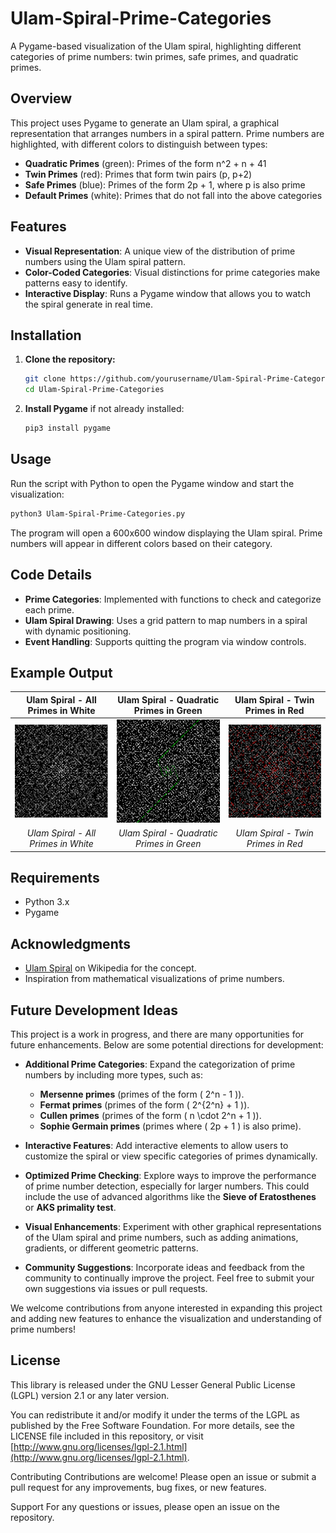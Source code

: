 # Ulam-Spiral-Prime-Categories

A Pygame-based visualization of the Ulam spiral, highlighting different categories of prime numbers: twin primes, safe primes, and quadratic primes.

## Overview

This project uses Pygame to generate an Ulam spiral, a graphical representation that arranges numbers in a spiral pattern. Prime numbers are highlighted, with different colors to distinguish between types:
- **Quadratic Primes** (green): Primes of the form n^2 + n + 41
- **Twin Primes** (red): Primes that form twin pairs (p, p+2)
- **Safe Primes** (blue): Primes of the form 2p + 1, where p is also prime
- **Default Primes** (white): Primes that do not fall into the above categories

## Features

- **Visual Representation**: A unique view of the distribution of prime numbers using the Ulam spiral pattern.
- **Color-Coded Categories**: Visual distinctions for prime categories make patterns easy to identify.
- **Interactive Display**: Runs a Pygame window that allows you to watch the spiral generate in real time.

## Installation

1. **Clone the repository:**
    ```bash
    git clone https://github.com/yourusername/Ulam-Spiral-Prime-Categories.git
    cd Ulam-Spiral-Prime-Categories
    ```

2. **Install Pygame** if not already installed:
    ```bash
    pip3 install pygame
    ```

## Usage

Run the script with Python to open the Pygame window and start the visualization:

```bash
python3 Ulam-Spiral-Prime-Categories.py
```

The program will open a 600x600 window displaying the Ulam spiral. Prime numbers will appear in different colors based on their category.

## Code Details

- **Prime Categories**: Implemented with functions to check and categorize each prime.
- **Ulam Spiral Drawing**: Uses a grid pattern to map numbers in a spiral with dynamic positioning.
- **Event Handling**: Supports quitting the program via window controls.

## Example Output

| Ulam Spiral - All Primes in White | Ulam Spiral - Quadratic Primes in Green | Ulam Spiral - Twin Primes in Red |
|:---------------------------------:|:--------------------------------------:|:--------------------------------:|
| ![Ulam Spiral - All Primes in White](./images/ulam_spiral_no_category_600x600.PNG) | ![Ulam Spiral - Quadratic Primes in Green](./images/ulam_spiral_with_quadratic_prime_600x600.PNG) | ![Ulam Spiral - Twin Primes in Red](./images/ulam_spiral_with_twin_prime_600x600.PNG) |
| *Ulam Spiral - All Primes in White* | *Ulam Spiral - Quadratic Primes in Green* | *Ulam Spiral - Twin Primes in Red* |



## Requirements

- Python 3.x
- Pygame

## Acknowledgments

- [Ulam Spiral](https://en.wikipedia.org/wiki/Ulam_spiral) on Wikipedia for the concept.
- Inspiration from mathematical visualizations of prime numbers.

## Future Development Ideas

This project is a work in progress, and there are many opportunities for future enhancements. Below are some potential directions for development:

- **Additional Prime Categories**: Expand the categorization of prime numbers by including more types, such as:
  - **Mersenne primes** (primes of the form \( 2^n - 1 \)).
  - **Fermat primes** (primes of the form \( 2^{2^n} + 1 \)).
  - **Cullen primes** (primes of the form \( n \cdot 2^n + 1 \)).
  - **Sophie Germain primes** (primes where \( 2p + 1 \) is also prime).

- **Interactive Features**: Add interactive elements to allow users to customize the spiral or view specific categories of primes dynamically.

- **Optimized Prime Checking**: Explore ways to improve the performance of prime number detection, especially for larger numbers. This could include the use of advanced algorithms like the **Sieve of Eratosthenes** or **AKS primality test**.

- **Visual Enhancements**: Experiment with other graphical representations of the Ulam spiral and prime numbers, such as adding animations, gradients, or different geometric patterns.

- **Community Suggestions**: Incorporate ideas and feedback from the community to continually improve the project. Feel free to submit your own suggestions via issues or pull requests.

We welcome contributions from anyone interested in expanding this project and adding new features to enhance the visualization and understanding of prime numbers!


## License

This library is released under the GNU Lesser General Public License (LGPL) version 2.1 or any later version.

You can redistribute it and/or modify it under the terms of the LGPL as published by the Free Software Foundation. For more details, see the LICENSE file included in this repository, or visit [http://www.gnu.org/licenses/lgpl-2.1.html](http://www.gnu.org/licenses/lgpl-2.1.html).


Contributing
Contributions are welcome! Please open an issue or submit a pull request for any improvements, bug fixes, or new features.

Support
For any questions or issues, please open an issue on the repository.

